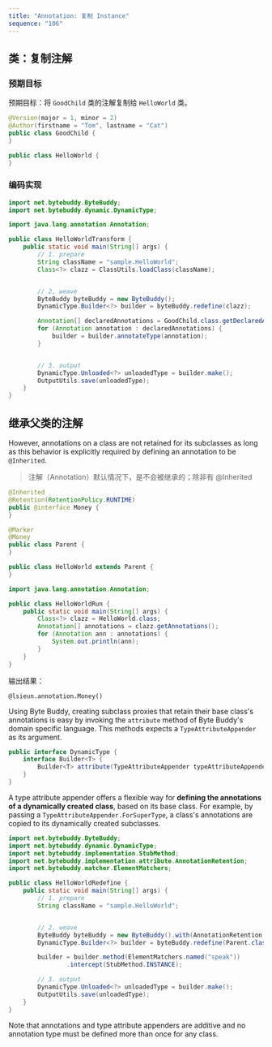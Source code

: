 ```yaml
---
title: "Annotation: 复制 Instance"
sequence: "106"
---
```


## 类：复制注解

### 预期目标

预期目标：将 `GoodChild` 类的注解复制给 `HelloWorld` 类。

```java
@Version(major = 1, minor = 2)
@Author(firstname = "Tom", lastname = "Cat")
public class GoodChild {
}
```

```java
public class HelloWorld {
}
```

### 编码实现

```java
import net.bytebuddy.ByteBuddy;
import net.bytebuddy.dynamic.DynamicType;

import java.lang.annotation.Annotation;

public class HelloWorldTransform {
    public static void main(String[] args) {
        // 1. prepare
        String className = "sample.HelloWorld";
        Class<?> clazz = ClassUtils.loadClass(className);


        // 2. weave
        ByteBuddy byteBuddy = new ByteBuddy();
        DynamicType.Builder<?> builder = byteBuddy.redefine(clazz);

        Annotation[] declaredAnnotations = GoodChild.class.getDeclaredAnnotations();
        for (Annotation annotation : declaredAnnotations) {
            builder = builder.annotateType(annotation);
        }


        // 3. output
        DynamicType.Unloaded<?> unloadedType = builder.make();
        OutputUtils.save(unloadedType);
    }
}
```

## 继承父类的注解

However, annotations on a class are not retained for its subclasses
as long as this behavior is explicitly required by defining an annotation to be `@Inherited`.

> 注解（Annotation）默认情况下，是不会被继承的；除非有 @Inherited

```java
@Inherited
@Retention(RetentionPolicy.RUNTIME)
public @interface Money {
}
```

```java
@Marker
@Money
public class Parent {
}
```

```java
public class HelloWorld extends Parent {
}
```

```java
import java.lang.annotation.Annotation;

public class HelloWorldRun {
    public static void main(String[] args) {
        Class<?> clazz = HelloWorld.class;
        Annotation[] annotations = clazz.getAnnotations();
        for (Annotation ann : annotations) {
            System.out.println(ann);
        }
    }
}
```

输出结果：

```text
@lsieun.annotation.Money()
```

Using Byte Buddy, creating subclass proxies
that retain their base class's annotations is easy by invoking the `attribute` method of Byte Buddy's domain specific language.
This methods expects a `TypeAttributeAppender` as its argument.

```java
public interface DynamicType {
    interface Builder<T> {
        Builder<T> attribute(TypeAttributeAppender typeAttributeAppender);
    }
}
```

A type attribute appender offers a flexible way for **defining the annotations of a dynamically created class**, based on its base class.
For example, by passing a `TypeAttributeAppender.ForSuperType`,
a class's annotations are copied to its dynamically created subclasses.


```java
import net.bytebuddy.ByteBuddy;
import net.bytebuddy.dynamic.DynamicType;
import net.bytebuddy.implementation.StubMethod;
import net.bytebuddy.implementation.attribute.AnnotationRetention;
import net.bytebuddy.matcher.ElementMatchers;

public class HelloWorldRedefine {
    public static void main(String[] args) {
        // 1. prepare
        String className = "sample.HelloWorld";


        // 2. weave
        ByteBuddy byteBuddy = new ByteBuddy().with(AnnotationRetention.ENABLED);
        DynamicType.Builder<?> builder = byteBuddy.redefine(Parent.class).name(className);

        builder = builder.method(ElementMatchers.named("speak"))
                .intercept(StubMethod.INSTANCE);

        // 3. output
        DynamicType.Unloaded<?> unloadedType = builder.make();
        OutputUtils.save(unloadedType);
    }
}
```

Note that annotations and type attribute appenders are additive and
no annotation type must be defined more than once for any class.
